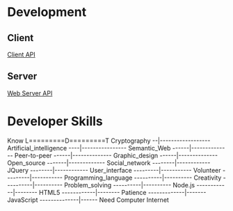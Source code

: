 # Development

## Client
[Client API](https://github.com/automenta/netjs/blob/master/client/netention.js)

## Server
[Web Server API](https://github.com/automenta/netjs/blob/master/server/web.js)

# Developer Skills
Know                                  L=========D=========T
  Cryptography                        --|------------------
  Artificial_intelligence             ----|----------------
  Semantic_Web                        ------|--------------
  Peer-to-peer                        ------|--------------
  Graphic_design                      ------|--------------
  Open_source                         -------|-------------
  Social_network                      --------|------------
  JQuery                              --------|------------
  User_interface                      ---------|-----------
  Volunteer                           ---------|-----------
  Programming_language                ----------|----------
  Creativity                          ----------|----------
  Problem_solving                     ----------|----------
  Node.js                             ------------|--------
  HTML5                               ------------|--------
  Patience                            -------------|-------
  JavaScript                          --------------|------
Need
  Computer
  Internet

